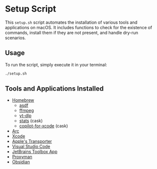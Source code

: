 # Setup Script

This `setup.sh` script automates the installation of various tools and applications on macOS. It includes functions to check for the existence of commands, install them if they are not present, and handle dry-run scenarios.

## Usage

To run the script, simply execute it in your terminal:

```bash
./setup.sh
```

## Tools and Applications Installed

- [Homebrew](https://brew.sh/)
  - [asdf](https://asdf-vm.com/)
  - [ffmpeg](https://ffmpeg.org/)
  - [yt-dlp](https://github.com/yt-dlp/yt-dlp)
  - [stats](https://github.com/exelban/stats) (cask)
  - [copilot-for-xcode](https://github.com/intitni/CopilotForXcode) (cask)
- [Arc](https://arc.net/)
- [Xcode](https://developer.apple.com/download/all/?q=Xcode)
- [Apple's Transporter](https://itunesconnect.apple.com/WebObjects/iTunesConnect.woa/ra/resources/download/public/Transporter__OSX/bin/)
- [Visual Studio Code](https://code.visualstudio.com/)
- [JetBrains Toolbox App](https://www.jetbrains.com/toolbox-app/)
- [Proxyman](https://proxyman.io/)
- [Obsidian](https://obsidian.md/)